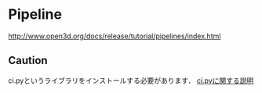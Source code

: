 # Pipeline
http://www.open3d.org/docs/release/tutorial/pipelines/index.html

## Caution
ci.pyというライブラリをインストールする必要があります．
[ci.pyに関する説明](https://pypi.org/project/ci-py/)